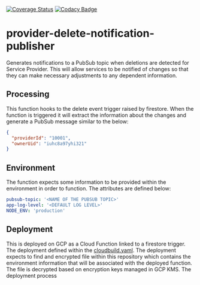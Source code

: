 [![Coverage Status](https://coveralls.io/repos/github/bookit-app/provider-delete-notification-publisher/badge.svg?branch=master)](https://coveralls.io/github/bookit-app/provider-delete-notification-publisher?branch=master)
[![Codacy Badge](https://api.codacy.com/project/badge/Grade/c8911f5883134b2f8e911b4c2d4d61e6)](https://www.codacy.com/gh/bookit-app/provider-delete-notification-publisher?utm_source=github.com&amp;utm_medium=referral&amp;utm_content=bookit-app/provider-delete-notification-publisher&amp;utm_campaign=Badge_Grade)

# provider-delete-notification-publisher

Generates notifications to a PubSub topic when deletions are detected for Service Provider. This will allow services to be notified of changes so that they can make necessary adjustments to any dependent information.

## Processing

This function hooks to the delete event trigger raised by firestore. When the function is triggered it will extract the information about the changes and generate a PubSub message similar to the below:

```json
{
  "providerId": "10001",
  "ownerUid": "iuhc8a97yhi321"
}
```

## Environment

The function expects some information to be provided within the environment in order to function. The attributes are defined below:

```yaml
pubsub-topic: '<NAME OF THE PUBSUB TOPIC>'
app-log-level: '<DEFAULT LOG LEVEL>'
NODE_ENV: 'production'
```

## Deployment

This is deployed on GCP as a Cloud Function linked to a firestore trigger. The deployment defined within the [cloudbuild.yaml](./cloudbuild.yaml). The deployment expects to find and encrypted file within this repository which contains the environment information that will be associated with the deployed function. The file is decrypted based on encryption keys managed in GCP KMS. The deployment process
